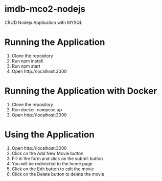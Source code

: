 # imdb-mco2-nodejs
CRUD Nodejs Application with MYSQL

# Running the Application
1. Clone the repository
2. Run npm install
3. Run npm start
4. Open http://localhost:3000

# Running the Application with Docker
1. Clone the repository
2. Run docker-compose up
3. Open http://localhost:3000

# Using the Application
1. Open http://localhost:3000
2. Click on the Add New Movie button
3. Fill in the form and click on the submit button
4. You will be redirected to the home page
5. Click on the Edit button to edit the movie
6. Click on the Delete button to delete the movie

